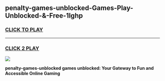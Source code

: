
## penalty-games-unblocked-Games-Play-Unblocked-&-Free-1lghp
<h3>
<a href="https://premium76.site?title=penalty-games-unblocked&ref=24A">CLICK TO PLAY</a></h3>
<hr>

<h3>
<a href="https://premium76.site?title=penalty-games-unblocked&ref=24A">CLICK 2 PLAY</a>
  
</h3>

<a href="https://premium76.site?title=penalty-games-unblocked&ref=24A"><img src="https://clearcache.store/games.png"></a>


**penalty-games-unblocked games unblocked: Your Gateway to Fun and Accessible Online Gaming**
